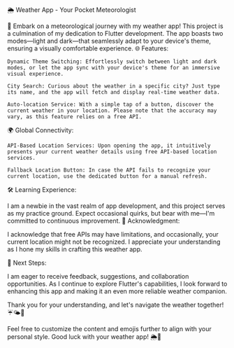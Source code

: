 🌦️ Weather App - Your Pocket Meteorologist

🚀 Embark on a meteorological journey with my weather app! This project is a culmination of my dedication to Flutter development. The app boasts two modes—light and dark—that seamlessly adapt to your device's theme, ensuring a visually comfortable experience.
🌐 Features:

    Dynamic Theme Switching: Effortlessly switch between light and dark modes, or let the app sync with your device's theme for an immersive visual experience.

    City Search: Curious about the weather in a specific city? Just type its name, and the app will fetch and display real-time weather data.

    Auto-location Service: With a simple tap of a button, discover the current weather in your location. Please note that the accuracy may vary, as this feature relies on a free API.

🌍 Global Connectivity:

    API-Based Location Services: Upon opening the app, it intuitively presents your current weather details using free API-based location services.

    Fallback Location Button: In case the API fails to recognize your current location, use the dedicated button for a manual refresh.

🛠️ Learning Experience:

I am a newbie in the vast realm of app development, and this project serves as my practice ground. Expect occasional quirks, but bear with me—I'm committed to continuous improvement.
🙏 Acknowledgment:

I acknowledge that free APIs may have limitations, and occasionally, your current location might not be recognized. I appreciate your understanding as I hone my skills in crafting this weather app.


🚀 Next Steps:

I am eager to receive feedback, suggestions, and collaboration opportunities. As I continue to explore Flutter's capabilities, I look forward to enhancing this app and making it an even more reliable weather companion.

Thank you for your understanding, and let's navigate the weather together! ☔🌤️🌈

Feel free to customize the content and emojis further to align with your personal style. Good luck with your weather app! 🌦️📱
